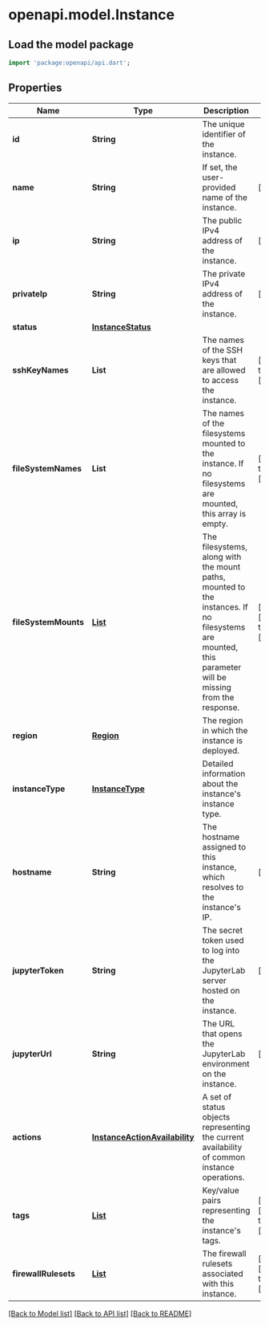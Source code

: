 # openapi.model.Instance

## Load the model package
```dart
import 'package:openapi/api.dart';
```

## Properties
Name | Type | Description | Notes
------------ | ------------- | ------------- | -------------
**id** | **String** | The unique identifier of the instance. | 
**name** | **String** | If set, the user-provided name of the instance. | [optional] 
**ip** | **String** | The public IPv4 address of the instance. | [optional] 
**privateIp** | **String** | The private IPv4 address of the instance. | [optional] 
**status** | [**InstanceStatus**](InstanceStatus.md) |  | 
**sshKeyNames** | **List<String>** | The names of the SSH keys that are allowed to access the instance. | [default to const []]
**fileSystemNames** | **List<String>** | The names of the filesystems mounted to the instance. If no filesystems are mounted, this array is empty. | [default to const []]
**fileSystemMounts** | [**List<FilesystemMountEntry>**](FilesystemMountEntry.md) | The filesystems, along with the mount paths, mounted to  the instances. If no filesystems are mounted, this parameter will be missing from the response. | [optional] [default to const []]
**region** | [**Region**](Region.md) | The region in which the instance is deployed. | 
**instanceType** | [**InstanceType**](InstanceType.md) | Detailed information about the instance's instance type. | 
**hostname** | **String** | The hostname assigned to this instance, which resolves to the instance's IP. | [optional] 
**jupyterToken** | **String** | The secret token used to log into the JupyterLab server hosted on the instance. | [optional] 
**jupyterUrl** | **String** | The URL that opens the JupyterLab environment on the instance. | [optional] 
**actions** | [**InstanceActionAvailability**](InstanceActionAvailability.md) | A set of status objects representing the current availability of common instance operations. | 
**tags** | [**List<TagEntry>**](TagEntry.md) | Key/value pairs representing the instance's tags. | [optional] [default to const []]
**firewallRulesets** | [**List<FirewallRulesetEntry>**](FirewallRulesetEntry.md) | The firewall rulesets associated with this instance. | [optional] [default to const []]

[[Back to Model list]](../README.md#documentation-for-models) [[Back to API list]](../README.md#documentation-for-api-endpoints) [[Back to README]](../README.md)



